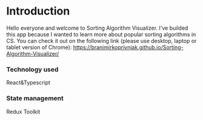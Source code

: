 # Introduction

Hello everyone and welcome to Sorting Algorithm Visualizer. I've builded this app because I wanted to learn more about popular sorting algorithms in CS. You can check it out on the following link (please use desktop, laptop or tablet version of Chrome): https://branimirkoprivnjak.github.io/Sorting-Algorithm-Visualizer/

### Technology used
React&Typescript
### State management 
Redux Toolkit
